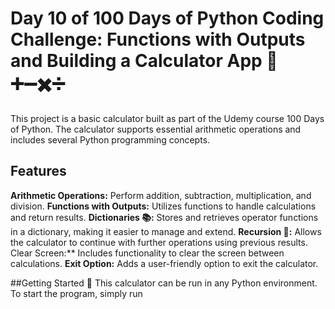 # Day 10 of 100 Days of Python Coding Challenge: Functions with Outputs and Building a Calculator App 🧮 ➕➖✖️➗
This project is a basic calculator built as part of the Udemy course 100 Days of Python. The calculator supports essential arithmetic operations and includes several Python programming concepts.

## Features
**Arithmetic Operations:** Perform addition, subtraction, multiplication, and division.
**Functions with Outputs:** Utilizes functions to handle calculations and return results.
**Dictionaries 📚:** Stores and retrieves operator functions in a dictionary, making it easier to manage and extend.
**Recursion 🔁:** Allows the calculator to continue with further operations using previous results.
Clear Screen:** Includes functionality to clear the screen between calculations.
**Exit Option:** Adds a user-friendly option to exit the calculator.

##Getting Started 🚀
This calculator can be run in any Python environment. To start the program, simply run
